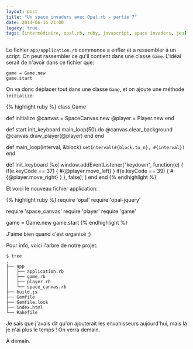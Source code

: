 ```yaml
---
layout: post
title: "Un space invaders avec Opal.rb - partie 7"
date: 2014-06-16 21:00
legacy: true
tags: [intermédiaire, opal.rb, ruby, javascript, space invaders, jeu]
---
```




Le fichier `app/application.rb` commence a enfler et a ressembler à un
script. On peut rassembler ce qu'il contient dans une classe `Game`.
L'idéal serait de n'avoir dans ce fichier que:

    game = Game.new
    game.start

<!-- more -->

On va donc déplacer tout dans une classe `Game`, et on ajoute une méthode
`initialize`:

{% highlight ruby %}
class Game

  def initialize
    @canvas = SpaceCanvas.new
    @player = Player.new
  end

  def start
    init_keyboard
    main_loop(50) do
      @canvas.clear_background
      @canvas.draw_player(@player)
    end
  end

  def main_loop(interval, &block)
    `setInterval(#{block.to_n}, #{interval})`
  end

  def init_keyboard
    %x(
      window.addEventListener("keydown",
        function(e) {
          if(e.keyCode == 37) { #{@player.move_left} }
          if(e.keyCode == 39) { #{@player.move_right} }
        },
        false);
    )
  end
end
{% endhighlight %}

Et voici le nouveau fichier application:

{% highlight ruby %}
require 'opal'
require 'opal-jquery'

require 'space_canvas'
require 'player'
require 'game'

game = Game.new
game.start
{% endhighlight %}

J'aime bien quand c'est organisé ;)

Pour info, voici l'arbre de notre projet:

    $ tree
    .
    ├── app
    │   ├── application.rb
    │   ├── game.rb
    │   ├── player.rb
    │   └── space_canvas.rb
    ├── build.js
    ├── Gemfile
    ├── Gemfile.lock
    ├── index.html
    └── Rakefile

Je sais que j'avais dit qu'on ajouterait les envahisseurs aujourd'hui,
mais là je n'ai plus le temps ! On verra demain.



À demain.



